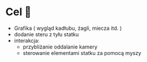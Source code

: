 # Cel 🥅
+ Grafika ( wygląd kadłubu, żagli, miecza itd. )
+ dodanie steru z tyłu statku
+ interakcja:
	+ przybliżanie oddalanie kamery
	+ sterowanie elementami statku za pomocą myszy 
